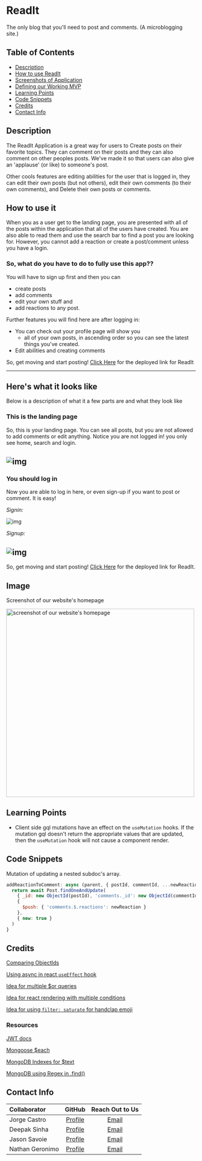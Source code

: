 # ReadIt

The only blog that you'll need to post and comments.
(A microblogging site.)

## Table of Contents

* [Description](#description)
* [How to use ReadIt](#how-to-use-it)
* [Screenshots of Application](screenshots-of-application)
* [Defining our Working MVP](#mvp)
* [Learning Points](#learning-points)
* [Code Snippets](#code-snippets)
* [Credits](#credits)
* [Contact Info](#contact-info)

## Description

The ReadIt Application is a great way for users to Create posts on their favorite topics. They can comment on their posts and they can also comment on other peoples posts. 
We've made it so that users can also give an 'applause' (or like) to someone's post.

Other cools features are editing abilities for the user that is logged in, they can edit their own posts (but not others), edit their own comments (to their own comments), and Delete their own posts or comments.

## How to use it

When you as a user get to the landing page, you are presented with all of the posts within the application that all of the users have created. You are also able to read them and use the search bar to find a post you are looking for. However, you cannot add a reaction or create a post/comment unless you have a login.

### So, what do you have to do to fully use this app??

You will have to sign up first and then you can 
* create posts
* add comments
* edit your own stuff and 
* add reactions to any post.

Further features you will find here are after logging in: 
* You can check out your profile page will show you 
  * all of your own posts, in ascending order so you can see the latest things you've created.
* Edit abilities and creating comments

So, get moving and start posting! [Click Here](https://project-readit-ae03b3828bf5.herokuapp.com/) for the deployed link for ReadIt

---
## Here's what it looks like
Below is a description of what it a few parts are and what they look like

### This is the landing page
So, this is your landing page. You can see all posts, but you are not allowed to add comments or edit anything. Notice you are not logged in! you only see home, search and login. <br>

![img](./public/readme_images/readit_theread_landing_page.png)
---
### You should log in
Now you are able to log in here, or even sign-up if you want to post or comment. It is easy!
<br> 

*Signin:*

![img](./public/readme_images/readit_signin.png) <br>

*Signup:*

![img](./public/readme_images/readit_signup.png)
---

So, get moving and start posting! [Click Here](https://project-readit-ae03b3828bf5.herokuapp.com/) for the deployed link for ReadIt.

## Image

Screenshot of our website's homepage

<img src="client/src/assets/readit_home_page.PNG" width="500" alt="screenshot of our website's homepage"/>

## Learning Points

* Client side gql mutations have an effect on the `useMutation` hooks. If the mutation gql doesn't return the appropriate values that are updated, then the `useMutation` hook will not cause a component render.

## Code Snippets

Mutation of updating a nested subdoc's array.
```js
addReactionToComment: async (parent, { postId, commentId, ...newReaction }) => {
  return await Post.findOneAndUpdate(
    { _id: new ObjectId(postId), 'comments._id': new ObjectId(commentId) },
    {
      $push: { 'comments.$.reactions': newReaction }
    },
    { new: true }
  )
}
```

## Credits

[Comparing ObjectIds](https://futurestud.io/tutorials/mongodb-how-to-compare-objectids-in-node-js)

[Using async in react `useEffect` hook](https://devtrium.com/posts/async-functions-useeffect)

[Idea for multiple $or queries](https://stackoverflow.com/a/37722869)

[Idea for react rendering with multiple conditions](https://dev.to/samba_code/nested-ternary-statements-in-react-jsx-35kp)

[Idea for using `filter: saturate` for handclap emoji](https://stackoverflow.com/questions/58450687/how-to-style-a-unicode-character)

### Resources 

[JWT docs](https://www.npmjs.com/package/jsonwebtoken)

[Mongoose $each](https://www.mongodb.com/docs/manual/reference/operator/update/push/)

[MongoDB Indexes for $text](https://stackoverflow.com/a/59922531)

[MongoDB using Regex in .find()](https://www.mongodb.com/docs/manual/reference/operator/query/regex/#examples)

## Contact Info

| Collaborator | GitHub | Reach Out to Us |
| :--- | :---: | :---: |
| Jorge Castro | [Profile](https://github.com/Jacastro619) | [Email](jorgecastro619@gmail.com) |
| Deepak Sinha | [Profile](https://github.com/dee-here) | [Email](deepakdilse@gmail.com)|
| Jason Savoie | [Profile](https://github.com/flimits) | [Email](flimits@gmail.com) |
| Nathan Geronimo | [Profile](https://github.com/nathangero) | [Email](nathanageronimo@gmail.com)  |

